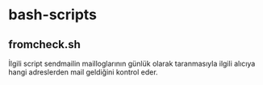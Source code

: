 # bash-scripts
## fromcheck.sh
İlgili script sendmailin mailloglarının günlük olarak taranmasıyla ilgili alıcıya hangi adreslerden mail geldiğini kontrol eder.
